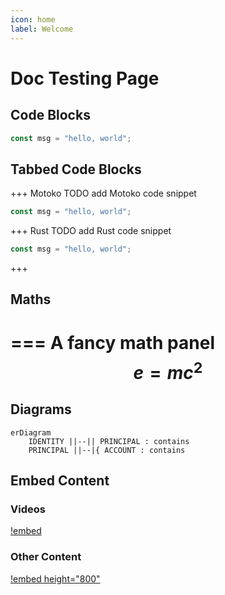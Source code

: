 ```yaml
---
icon: home
label: Welcome
---
```

# Doc Testing Page

## Code Blocks

```js # JavaScript Snippet
const msg = "hello, world";
```

## Tabbed Code Blocks

+++ Motoko
TODO add Motoko code snippet

```js # Motoko Snippet
const msg = "hello, world";
```
+++ Rust
TODO add Rust code snippet

```js # Rust Snippet
const msg = "hello, world";
```
+++

## Maths
=== A fancy math panel
$$
\displaystyle {e = mc^2}
$$
===

## Diagrams

```mermaid
erDiagram
    IDENTITY ||--|| PRINCIPAL : contains
    PRINCIPAL ||--|{ ACCOUNT : contains
```

## Embed Content

### Videos
[!embed](https://www.youtube.com/watch?v=xiupEw4MfxY)

### Other Content
[!embed height="800"](https://m7sm4-2iaaa-aaaab-qabra-cai.raw.ic0.app/)